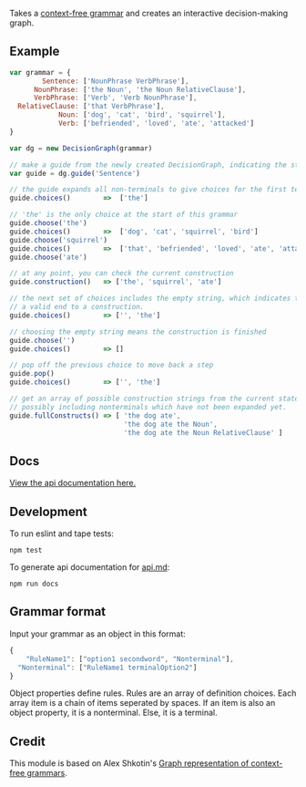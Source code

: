 Takes a [context-free grammar](https://en.wikipedia.org/wiki/Context-free_grammar) and creates an interactive decision-making graph.

## Example
```js
var grammar = {
        Sentence: ['NounPhrase VerbPhrase'],
      NounPhrase: ['the Noun', 'the Noun RelativeClause'],
      VerbPhrase: ['Verb', 'Verb NounPhrase'],
  RelativeClause: ['that VerbPhrase'],
            Noun: ['dog', 'cat', 'bird', 'squirrel'],
            Verb: ['befriended', 'loved', 'ate', 'attacked']
}

var dg = new DecisionGraph(grammar)

// make a guide from the newly created DecisionGraph, indicating the starting point
var guide = dg.guide('Sentence')

// the guide expands all non-terminals to give choices for the first terminal
guide.choices()        =>  ['the']

// 'the' is the only choice at the start of this grammar
guide.choose('the')
guide.choices()        =>  ['dog', 'cat', 'squirrel', 'bird']
guide.choose('squirrel')
guide.choices()        =>  ['that', 'befriended', 'loved', 'ate', 'attacked']
guide.choose('ate')

// at any point, you can check the current construction
guide.construction()   => ['the', 'squirrel', 'ate']

// the next set of choices includes the empty string, which indicates this could be
// a valid end to a construction.
guide.choices()        => ['', 'the']

// choosing the empty string means the construction is finished
guide.choose('')
guide.choices()        => []

// pop off the previous choice to move back a step
guide.pop()
guide.choices()        => ['', 'the']

// get an array of possible construction strings from the current state,
// possibly including nonterminals which have not been expanded yet.
guide.fullConstructs() => [ 'the dog ate',
                            'the dog ate the Noun',
                            'the dog ate the Noun RelativeClause' ]
```

## Docs
[View the api documentation here.](api.md)


## Development

To run eslint and tape tests:
```
npm test
```

To generate api documentation for [api.md](api.md):
```
npm run docs
```


## Grammar format
Input your grammar as an object in this format:
```js
{
    "RuleName1": ["option1 secondword", "Nonterminal"],
  "Nonterminal": ["RuleName1 terminalOption2"]
}
```
Object properties define rules. Rules are an array of definition choices.
Each array item is a chain of items seperated by spaces. If an item is also an object property, it is a nonterminal. Else, it is a terminal.



## Credit
This module is based on Alex Shkotin's [Graph representation of context-free grammars](http://arxiv.org/pdf/cs/0703015.pdf).